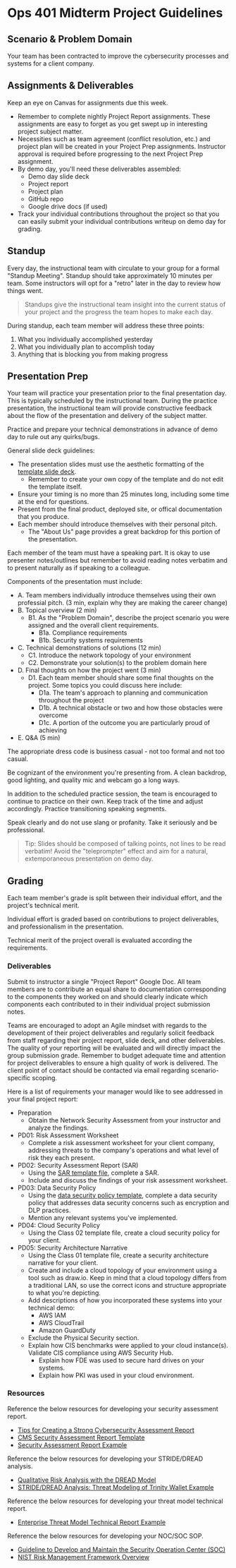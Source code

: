 # Ops 401 Midterm Project Guidelines

## Scenario & Problem Domain

Your team has been contracted to improve the cybersecurity processes and systems for a client company.

## Assignments & Deliverables

Keep an eye on Canvas for assignments due this week. 
- Remember to complete nightly Project Report assignments. These assignments are easy to forget as you get swept up in interesting project subject matter.
- Necessities such as team agreement (conflict resolution, etc.) and project plan will be created in your Project Prep assignments. Instructor approval is required before progressing to the next Project Prep assignment.
- By demo day, you'll need these deliverables assembled:
  - Demo day slide deck
  - Project report
  - Project plan
  - GitHub repo 
  - Google drive docs (if used)
- Track your individual contributions throughout the project so that you can easily submit your individual contributions writeup on demo day for grading.

## Standup

Every day, the instructional team with circulate to your group for a formal "Standup Meeting". Standup should take approximately 10 minutes per team. Some instructors will opt for a "retro" later in the day to review how things went.

> Standups give the instructional team insight into the current status of your project and the progress the team hopes to make each day.

During standup, each team member will address these three points:

  1. What you individually accomplished yesterday
  1. What you individually plan to accomplish today
  1. Anything that is blocking you from making progress

## Presentation Prep

Your team will practice your presentation prior to the final presentation day. This is typically scheduled by the instructional team. During the practice presentation, the instructional team will provide constructive feedback about the flow of the presentation and delivery of the subject matter.

Practice and prepare your technical demonstrations in advance of demo day to rule out any quirks/bugs. 

General slide deck guidelines:
- The presentation slides must use the aesthetic formatting of the [template slide deck](https://docs.google.com/presentation/d/16LOH5KiIVGq3oJReWa2kVO_VgQZlYG9K4vNXJuJNJdE).
  - Remember to create your own copy of the template and do not edit the template itself.
- Ensure your timing is no more than 25 minutes long, including some time at the end for questions. 
- Present from the final product, deployed site, or offical documentation that you produce.
- Each member should introduce themselves with their personal pitch.   
  - The "About Us" page provides a great backdrop for this portion of the presentation.

Each member of the team must have a speaking part. It is okay to use presenter notes/outlines but remember to avoid reading notes verbatim and to present naturally as if speaking to a colleague.

Components of the presentation must include:

- A. Team members individually introduce themselves using their own professial pitch. (3 min, explain why they are making the career change)
- B. Topical overview (2 min)
  - B1. As the "Problem Domain", describe the project scenario you were assigned and the overall client requirements.
    - B1a. Compliance requirements
    - B1b. Security systems requirements
- C. Technical demonstrations of solutions (12 min)
  - C1. Introduce the network topology of your environment
  - C2. Demonstrate your solution(s) to the problem domain here
- D. Final thoughts on how the project went (3 min)
  - D1. Each team member should share some final thoughts on the project. Some topics you could discuss here include:
    - D1a. The team's approach to planning and communication throughout the project
    - D1b. A technical obstacle or two and how those obstacles were overcome
    - D1c. A portion of the outcome you are particularly proud of achieving
- E. Q&A (5 min)

The appropriate dress code is business casual - not too formal and not too casual. 

Be cognizant of the environment you're presenting from. A clean backdrop, good lighting, and quality mic and webcam go a long ways.

In addition to the scheduled practice session, the team is encouraged to continue to practice on their own. Keep track of the time and adjust accordingly. Practice transitioning speaking segments.

Speak clearly and do not use slang or profanity. Take it seriously and be professional.

> Tip: Slides should be composed of talking points, not lines to be read verbatim! Avoid the "teleprompter" effect and aim for a natural, extemporaneous presentation on demo day.

## Grading

Each team member's grade is split between their individual effort, and the project's technical merit.

Individual effort is graded based on contributions to project deliverables, and professionalism in the presentation.

Technical merit of the project overall is evaluated according the requirements.

### Deliverables

Submit to instructor a single "Project Report" Google Doc. All team members are to contribute an equal share to documentation corresponding to the components they worked on and should clearly indicate which components each contributed to in their individual project submission notes.

Teams are encouraged to adopt an Agile mindset with regards to the development of their project deliverables and regularly solicit feedback from staff regarding their project report, slide deck, and other deliverables. The quality of your reporting will be evaluated and will directly impact the group submission grade. Remember to budget adequate time and attention for project deliverables to ensure a high quality of work is delivered. The client point of contact should be contacted via email regarding scenario-specific scoping.

Here is a list of requirements your manager would like to see addressed in your final project report:

- Preparation
  - Obtain the Network Security Assessment from your instructor and analyze the findings.
- PD01: Risk Assessment Worksheet
  - Complete a risk assessment worksheet for your client company, addressing threats to the company's operations and what level of risk they each present.
- PD02: Security Assessment Report (SAR)
  - Using the [SAR template file](https://www.icloud.com/iclouddrive/0mLh-le4fAPK-j24pJTmYzOsg#sar-template-v2), complete a SAR.
  - Include and discuss the findings of your risk assessment worksheet.
- PD03: Data Security Policy 
  - Using the [data security policy template](https://www.icloud.com/iclouddrive/02ASEYZEy9ynPM3ph6Zw8YoJg#Data_Security_Policy_Template), complete a data security policy that addresses data security concerns such as encryption and DLP practices. 
  - Mention any relevant systems you've implemented.
- PD04: Cloud Security Policy
  - Using the Class 02 template file, create a cloud security policy for your client.
- PD05: Security Architecture Narrative
  - Using the Class 01 template file, create a security architecture narrative for your client.
  - Create and include a cloud topology of your environment using a tool such as draw.io. Keep in mind that a cloud topology differs from a traditional LAN, so use the correct icons and structure appropriate to what you're depicting.
  - Add descriptions of how you incorporated these systems into your technical demo:
    - AWS IAM
    - AWS CloudTrail
    - Amazon GuardDuty
  - Exclude the Physical Security section.
  - Explain how CIS benchmarks were applied to your cloud instance(s). Validate CIS compliance using AWS Security Hub.
    - Explain how FDE was used to secure hard drives on your systems.
    - Explain how PKI was used in your cloud environment.

### Resources

Reference the below resources for developing your security assessment report.

- [Tips for Creating a Strong Cybersecurity Assessment Report](https://zeltser.com/security-assessment-report-cheat-sheet/)
- [CMS Security Assessment Report Template](https://www.cms.gov/Research-Statistics-Data-and-Systems/CMS-Information-Technology/InformationSecurity/Downloads/Security-Assessment-Report-Template.docx)
- [Security Assessment Report Example](https://www.silabs.com/documents/public/white-papers/SP02508-Sigma-Designs-Security2-Command-Class_v2_Commercial_in_Confidence_Removed.pdf)

Reference the below resources for developing your STRIDE/DREAD analysis.

- [Qualitative Risk Analysis with the DREAD Model](https://resources.infosecinstitute.com/qualitative-risk-analysis-dread-model/)
- [STRIDE/DREAD Analysis: Threat Modeling of Trinity Wallet Example](https://files.iota.org/trinity/Threat+Modelling+Report+V1.2.signed.pdf)

Reference the below resources for developing your threat model technical report.

- [Enterprise Threat Model Technical Report Example](https://www.mitre.org/sites/default/files/publications/pr_18-1613-ngci-enterprise-threat-model-technical-report.pdf)

Reference the below resources for developing your NOC/SOC SOP.

- [Guideline to Develop and Maintain the Security Operation Center (SOC)](https://resources.infosecinstitute.com/guideline-to-develop-and-maintain-the-security-operation-center-soc/)
- [NIST Risk Management Framework Overview](https://www.nist.gov/system/files/documents/2018/03/28/vickie_nist_risk_management_framework_overview-hpc.pdf)
